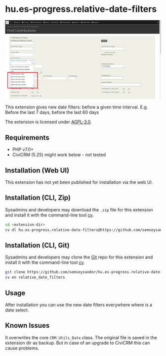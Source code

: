 # hu.es-progress.relative-date-filters

![Screenshot](images/screenshot.png)

This extension gives new date filters: before a given time interval.
E.g. Before the last 7 days, before the last 60 days

The extension is licensed under [AGPL-3.0](LICENSE.txt).

## Requirements

* PHP v7.0+
* CiviCRM (5.25) might work below - not tested

## Installation (Web UI)

This extension has not yet been published for installation via the web UI.

## Installation (CLI, Zip)

Sysadmins and developers may download the `.zip` file for this extension and
install it with the command-line tool [cv](https://github.com/civicrm/cv).

```bash
cd <extension-dir>
cv dl hu.es-progress.relative-date-filters@https://github.com/semseysandor/hu.es-progress.relative-date-filters/archive/master.zip
```

## Installation (CLI, Git)

Sysadmins and developers may clone the [Git](https://en.wikipedia.org/wiki/Git) repo for this extension and
install it with the command-line tool [cv](https://github.com/civicrm/cv).

```bash
git clone https://github.com/semseysandor/hu.es-progress.relative-date-filters.git
cv en relative_date_filters
```

## Usage

After installation you can use the new date filters everywhere where is a date select.

## Known Issues

It overwrites the core `CRM_Utils_Date` class. The original file is saved in the extension dir as backup. But in case of an upgrade to CiviCRM this can cause problems.

